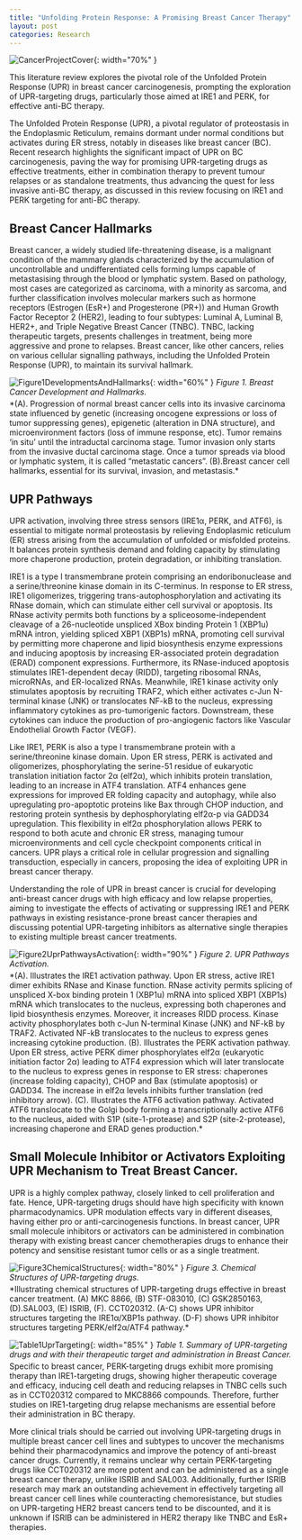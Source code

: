 ```yaml
---
title: "Unfolding Protein Response: A Promising Breast Cancer Therapy"
layout: post
categories: Research
---
```


![CancerProjectCover](/assets/img/research/cancer/cover.png){: width="70%" }

 This literature review explores the pivotal role of the Unfolded Protein Response (UPR) in breast cancer carcinogenesis, prompting the exploration of UPR-targeting drugs, particularly those aimed at IRE1 and PERK, for effective anti-BC therapy.


The Unfolded Protein Response (UPR), a pivotal regulator of proteostasis in the Endoplasmic Reticulum, remains dormant under normal conditions but activates during ER stress, notably in diseases like breast cancer (BC). Recent research highlights the significant impact of UPR on BC carcinogenesis, paving the way for promising UPR-targeting drugs as effective treatments, either in combination therapy to prevent tumour relapses or as standalone treatments, thus advancing the quest for less invasive anti-BC therapy, as discussed in this review focusing on IRE1 and PERK targeting for anti-BC therapy.

## Breast Cancer Hallmarks

Breast cancer, a widely studied life-threatening disease, is a malignant condition of the mammary glands characterized by the accumulation of uncontrollable and undifferentiated cells forming lumps capable of metastasising through the blood or lymphatic system. Based on pathology, most cases are categorized as carcinoma, with a minority as sarcoma, and further classification involves molecular markers such as hormone receptors (Estrogen (EsR+) and Progesterone (PR+)) and Human Growth Factor Receptor 2 (HER2), leading to four subtypes: Luminal A, Luminal B, HER2+, and Triple Negative Breast Cancer (TNBC). TNBC, lacking therapeutic targets, presents challenges in treatment, being more aggressive and prone to relapses. Breast cancer, like other cancers, relies on various cellular signalling pathways, including the Unfolded Protein Response (UPR), to maintain its survival hallmark.

![Figure1DevelopmentsAndHallmarks](/assets/img/research/cancer/Breast%20Cancer%20Development.png){: width="60%" }
*Figure 1.  Breast Cancer Development and Hallmarks.*
<div style="margin-top:-10px;"></div>
*(A). Progression of normal breast cancer cells into its invasive carcinoma state influenced by genetic (increasing oncogene expressions or loss of tumor suppressing genes), epigenetic (alteration in DNA structure), and microenvironment factors (loss of immune response, etc). Tumor remains ‘in situ’ until the intraductal carcinoma stage. Tumor invasion only starts from the invasive ductal carcinoma stage. Once a tumor spreads via blood or lymphatic system, it is called “metastatic cancers”. (B).Breast cancer cell hallmarks, essential for its survival, invasion, and metastasis.*

## UPR Pathways

UPR activation, involving three stress sensors (IRE1α, PERK, and ATF6), is essential to mitigate normal proteostasis by relieving Endoplasmic reticulum (ER) stress arising from the accumulation of unfolded or misfolded proteins. It balances protein synthesis demand and folding capacity by stimulating more chaperone production, protein degradation, or inhibiting translation.

IRE1 is a type I transmembrane protein comprising an endoribonuclease and a serine/threonine kinase domain in its C-terminus. In response to ER stress, IRE1 oligomerizes, triggering trans-autophosphorylation and activating its RNase domain, which can stimulate either cell survival or apoptosis. Its RNase activity permits both functions by a spliceosome-independent cleavage of a 26-nucleotide unspliced XBox binding Protein 1 (XBP1u) mRNA intron, yielding spliced XBP1 (XBP1s) mRNA, promoting cell survival by permitting more chaperone and lipid biosynthesis enzyme expressions and inducing apoptosis by increasing ER-associated protein degradation (ERAD) component expressions. Furthermore, its RNase-induced apoptosis stimulates IRE1-dependent decay (RIDD), targeting ribosomal RNAs, microRNAs, and ER-localized RNAs. Meanwhile, IRE1 kinase activity only stimulates apoptosis by recruiting TRAF2, which either activates c-Jun N-terminal kinase (JNK) or translocates NF-kB to the nucleus, expressing inflammatory cytokines as pro-tumorigenic factors. Downstream, these cytokines can induce the production of pro-angiogenic factors like Vascular Endothelial Growth Factor (VEGF).

Like IRE1, PERK is also a type I transmembrane protein with a serine/threonine kinase domain. Upon ER stress, PERK is activated and oligomerizes, phosphorylating the serine-51 residue of eukaryotic translation initiation factor 2α (elf2α), which inhibits protein translation, leading to an increase in ATF4 translation. ATF4 enhances gene expressions for improved ER folding capacity and autophagy, while also upregulating pro-apoptotic proteins like Bax through CHOP induction, and restoring protein synthesis by dephosphorylating elf2α-p via GADD34 upregulation. This flexibility in elf2α phosphorylation allows PERK to respond to both acute and chronic ER stress, managing tumour microenvironments and cell cycle checkpoint components critical in cancers. UPR plays a critical role in cellular progression and signalling transduction, especially in cancers, proposing the idea of exploiting UPR in breast cancer therapy.

Understanding the role of UPR in breast cancer is crucial for developing anti-breast cancer drugs with high efficacy and low relapse properties, aiming to investigate the effects of activating or suppressing IRE1 and PERK pathways in existing resistance-prone breast cancer therapies and discussing potential UPR-targeting inhibitors as alternative single therapies to existing multiple breast cancer treatments.

![Figure2UprPathwaysActivation](/assets/img/research/cancer/UPR%20Pathways%20Activation.png){: width="90%" }
*Figure 2.  UPR Pathways Activation.*
<div style="margin-top:-10px;"></div>
*(A). Illustrates the IRE1 activation pathway. Upon ER stress, active IRE1 dimer exhibits RNase and Kinase function. RNase activity permits splicing of unspliced X-box binding protein 1 (XBP1u) mRNA into spliced XBP1 (XBP1s) mRNA which translocates to the nucleus, expressing both chaperones and lipid biosynthesis enzymes. Moreover, it increases RIDD process. Kinase activity phosphorylates both c-Jun N-terminal Kinase (JNK) and NF-kB by TRAF2. Activated NF-kB translocates to the nucleus to express genes increasing cytokine production. (B). Illustrates the PERK activation pathway. Upon ER stress, active PERK dimer phosphorylates elf2α (eukaryotic initiation factor 2α) leading to ATF4 expression which will later translocate to the nucleus to express genes in response to ER stress: chaperones (increase folding capacity), CHOP and Bax (stimulate apoptosis) or GADD34. The increase in elf2α levels inhibits further translation (red inhibitory arrow). (C). Illustrates the ATF6 activation pathway. Activated ATF6 translocate to the Golgi body forming a transcriptionally active ATF6 to the nucleus, aided with S1P (site-1-protease) and S2P (site-2-protease), increasing chaperone and ERAD genes production.*

## Small Molecule Inhibitor or Activators Exploiting UPR Mechanism to Treat Breast Cancer.

UPR is a highly complex pathway, closely linked to cell proliferation and fate. Hence, UPR-targeting drugs should have high specificity with known pharmacodynamics. UPR modulation effects vary in different diseases, having either pro or anti-carcinogenesis functions. In breast cancer, UPR small molecule inhibitors or activators can be administered in combination therapy with existing breast cancer chemotherapies drugs to enhance their potency and sensitise resistant tumor cells or as a single treatment.

![Figure3ChemicalStructures](/assets/img/research/cancer/Chemical%20Structure%20of%20UPR-targeting%20drugs.png){: width="80%" }
*Figure 3. Chemical Structures of UPR-targeting drugs.*
<div style="margin-top:-10px;"></div>
*Illustrating chemical structures of UPR-targeting drugs effective in breast cancer treatment. (A) MKC 8866, (B) STF-083010, (C) GSK2850163, (D).SAL003, (E) ISRIB, (F). CCT020312. (A-C) shows UPR inhibitor structures targeting the IRE1α/XBP1s pathway. (D-F) shows UPR inhibitor structures targeting PERK/elf2α/ATF4 pathway.*

![Table1UprTargeting](/assets/img/research/cancer/Table%20of%20UPR-targeting%20drugs.png){: width="85%" }
*Table 1. Summary of UPR-targeting drugs and with their therapeutic target and administration in Breast Cancer.*
<div style="margin-top:-10px;"></div>

Specific to breast cancer, PERK-targeting drugs exhibit more promising therapy than IRE1-targeting drugs, showing higher therapeutic coverage and efficacy, inducing cell death and reducing relapses in TNBC cells such as in CCT020312 compared to MKC8866 compounds. Therefore, further studies on IRE1-targeting drug relapse mechanisms are essential before their administration in BC therapy.

More clinical trials should be carried out involving UPR-targeting drugs in multiple breast cancer cell lines and subtypes to uncover the mechanisms behind their pharmacodynamics and improve the potency of anti-breast cancer drugs. Currently, it remains unclear why certain PERK-targeting drugs like CCT020312 are more potent and can be administered as a single breast cancer therapy, unlike ISRIB and SAL003. Additionally, further ISRIB research may mark an outstanding achievement in effectively targeting all breast cancer cell lines while counteracting chemoresistance, but studies on UPR-targeting HER2 breast cancers tend to be discounted, and it is unknown if ISRIB can be administered in HER2 therapy like TNBC and EsR+ therapies.
